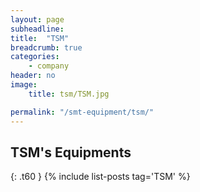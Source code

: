 ```yaml
---
layout: page
subheadline:
title:  "TSM"
breadcrumb: true
categories:
    - company
header: no
image:
    title: tsm/TSM.jpg

permalink: "/smt-equipment/tsm/"
---
```


## TSM's Equipments ##
{: .t60 }
{% include list-posts tag='TSM' %}
